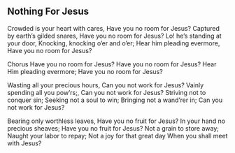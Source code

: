 ## Nothing For Jesus

Crowded is your heart with cares,
Have you no room for Jesus?
Captured by earth’s gilded snares,
Have you no room for Jesus?
Lo! he’s standing at your door,
Knocking, knocking o’er and o’er;
Hear him pleading evermore,
Have you no room for Jesus?

Chorus
Have you no room for Jesus?
Have you no room for Jesus?
Hear Him pleading evermore;
Have you no room for Jesus?

Wasting all your precious hours,
Can you not work for Jesus?
Vainly spending all you pow’rs;,
Can you not work for Jesus?
Striving not to conquer sin;
Seeking not a soul to win;
Bringing not a wand’rer in;
Can you not work for Jesus?

Bearing only worthless leaves,
Have you no fruit for Jesus?
In your hand no precious sheaves;
Have you no fruit for Jesus?
Not a grain to store away;
Naught your labor to repay;
Not a joy for that great day
When you shall meet with Jesus?